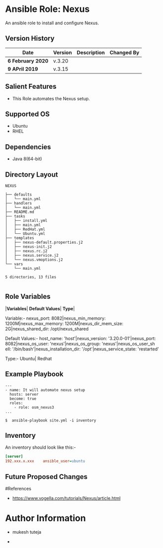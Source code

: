Ansible Role: Nexus
=====================================
An ansible role to install and configure Nexus.

Version History
---------------

|**Date**| **Version**| **Description**| **Changed By** |
|----------|---------|---------------|-----------------|
|**6 February 2020** | v.3.20 | |
|**9 APril 2019** | v.3.15 | |

Salient Features
----------------

- This Role automates the Nexus setup.


Supported OS
------------

* Ubuntu
* RHEL


Dependencies
------------

* Java 8(64-bit)


Directory Layout
----------------
```
NEXUS

├── defaults
│   └── main.yml
├── handlers
│   └── main.yml
├── README.md
├── tasks
│   ├── install.yml
│   ├── main.yml
│   ├── RedHat.yml
│   └── Ubuntu.yml
├── templates
│   ├── nexus-default.properties.j2
│   ├── nexus-init.j2
│   ├── nexus.rc.j2
│   ├── nexus.service.j2
│   └── nexus.vmoptions.j2
└── vars
    └── main.yml

5 directories, 13 files


```

Role Variables
--------------

|**Variables**| **Default Values**| **Type**|

Variable:- nexus_port: 8082|nexus_min_memory: 1200M|nexus_max_memory: 1200M|nexus_dir_mem_size: 2G|nexus_shared_dir: /opt/nexus_shared

Default Values:- host_name: 'host'|nexus_version: '3.20.0-01'|nexus_port: 8082|nexus_os_user: 'nexus'|nexus_os_group: 'nexus'|nexus_os_user_sh                 ell: '/bin/bash'|nexus_installation_dir: '/opt'|nexus_service_state: 'restarted'

Type:- Ubuntu| Redhat

 
Example Playbook
----------------
```
---
- name: It will automate nexus setup
  hosts: server
  become: true
  roles:
    - role: osm_nexus3
...

$  ansible-playbook site.yml -i inventory

```

Inventory
----------
An inventory should look like this:-
```ini
[server]                 
192.xxx.x.xxx    ansible_user=ubuntu 
```

Future Proposed Changes
-----------------------


#References

* https://www.vogella.com/tutorials/Nexus/article.html

# Author Information

* mukesh tuteja

* 
